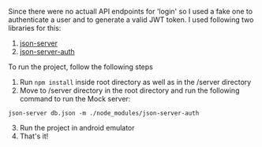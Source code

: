 Since there were no actuall API endpoints for 'login' so I used a fake one
to authenticate a user and to generate a valid JWT token. I used following two libraries for this:

1. [json-server](https://www.npmjs.com/package/json-server)
2. [json-server-auth](https://www.npmjs.com/package/json-server-auth)

To run the project, follow the following steps

1.  Run `npm install` inside root directory as well as in the /server directory
2.  Move to /server directory in the root directory and run the following command to run the Mock server:

```
json-server db.json -m ./node_modules/json-server-auth
```

3.  Run the project in android emulator
4.  That's it!
